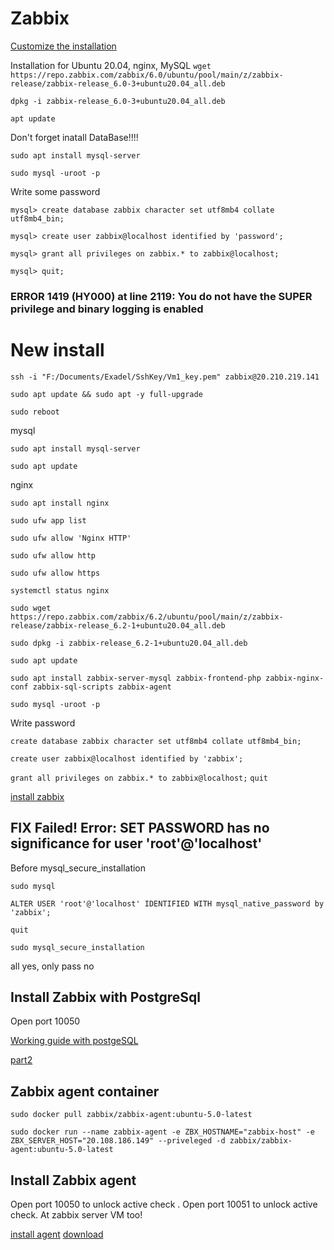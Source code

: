 # Zabbix

[Customize the installation](https://www.zabbix.com/ru/download?zabbix=6.2&os_distribution=ubuntu&os_version=20.04_focal&db=mysql&ws=nginx)



Installation for Ubuntu 20.04, nginx, MySQL
`wget https://repo.zabbix.com/zabbix/6.0/ubuntu/pool/main/z/zabbix-release/zabbix-release_6.0-3+ubuntu20.04_all.deb`

`dpkg -i zabbix-release_6.0-3+ubuntu20.04_all.deb`

`apt update`

Don't forget inatall DataBase!!!!

`sudo apt install mysql-server`

`sudo mysql -uroot -p`

Write some password

`mysql> create database zabbix character set utf8mb4 collate utf8mb4_bin;`

`mysql> create user zabbix@localhost identified by 'password';`

`mysql> grant all privileges on zabbix.* to zabbix@localhost;`

`mysql> quit;`



### ERROR 1419 (HY000) at line 2119: You do not have the SUPER privilege and binary logging is enabled


# New install

`ssh -i "F:/Documents/Exadel/SshKey/Vm1_key.pem" zabbix@20.210.219.141`

`sudo apt update && sudo apt -y full-upgrade`

`sudo reboot`

mysql

`sudo apt install mysql-server`

`sudo apt update`

nginx

`sudo apt install nginx`

`sudo ufw app list`

`sudo ufw allow 'Nginx HTTP'`

`sudo ufw allow http`

`sudo ufw allow https`

`systemctl status nginx`

`sudo wget https://repo.zabbix.com/zabbix/6.2/ubuntu/pool/main/z/zabbix-release/zabbix-release_6.2-1+ubuntu20.04_all.deb`

`sudo dpkg -i zabbix-release_6.2-1+ubuntu20.04_all.deb`

`sudo apt update`

`sudo apt install zabbix-server-mysql zabbix-frontend-php zabbix-nginx-conf zabbix-sql-scripts zabbix-agent`

`sudo mysql -uroot -p`

Write password

`create database zabbix character set utf8mb4 collate utf8mb4_bin;`

`create user zabbix@localhost identified by 'zabbix';`

`grant all privileges on zabbix.* to zabbix@localhost;`
`quit`


[install zabbix](https://www.alibabacloud.com/blog/how-to-install-zabbix-monitoring-server-on-ubuntu-20-04_597802)

[]()


## FIX Failed! Error: SET PASSWORD has no significance for user 'root'@'localhost' 
Before mysql_secure_installation

`sudo mysql`

`ALTER USER 'root'@'localhost' IDENTIFIED WITH mysql_native_password by 'zabbix';`

`quit`

`sudo mysql_secure_installation`

all yes, only pass no


## Install Zabbix with PostgreSql

Open port 10050

[Working guide with postgeSQL](https://jtprog.ru/install-zabbix50/)

[part2](https://www.zabbix.com/ru/download?zabbix=5.0&os_distribution=ubuntu&os_version=20.04_focal&db=postgresql&ws=apache)

## Zabbix agent container

`sudo docker pull zabbix/zabbix-agent:ubuntu-5.0-latest`

`sudo docker run --name zabbix-agent -e ZBX_HOSTNAME="zabbix-host" -e ZBX_SERVER_HOST="20.108.186.149" --priveleged -d zabbix/zabbix-agent:ubuntu-5.0-latest`

## Install Zabbix agent

Open port 10050 to unlock active check . Open port 10051 to unlock active check. At zabbix server VM too!

[install agent](https://tecadmin.net/how-to-install-zabbix-agent-on-ubuntu-20-04/)
[download](https://www.zabbix.com/ru/download_agents?version=5.0+LTS&release=5.0.17&os=Linux&os_version=4.12&hardware=ppc64le&encryption=No+encryption&packaging=Archive&show_legacy=0)



